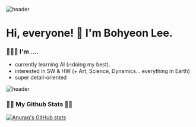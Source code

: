 <!--
**bonniehyeon/bonniehyeon** is a ✨ _special_ ✨ repository because its `README.md` (this file) appears on your GitHub profile.

Here are some ideas to get you started:

- 🔭 I’m currently working on ...
- 🌱 I’m currently learning ...
- 👯 I’m looking to collaborate on ...
- 🤔 I’m looking for help with ...
- 💬 Ask me about ...
- 📫 How to reach me: ...
- 😄 Pronouns: ...
- ⚡ Fun fact: ...
-->
![header](https://capsule-render.vercel.app/api?type=rect&color=FFF2A0&height=50&section=header&text=&fontSize=60)

# Hi, everyone! 👋 I'm Bohyeon Lee.
### 🙆🏻‍♀️ I'm .... 
- currently learning AI (🔥doing my best).
- interested in SW & HW  (+ Art, Science, Dynamics... everything in Earth) 
- super detail-oriented

<!--
### ⚡ What i'm focusing now...
- Compression Model size and architecture searching
- Open Dialogue chat 🤗
-->

![header](https://capsule-render.vercel.app/api?type=rect&color=FFF2A0&height=20&section=footer&text=&fontSize=90)
<h3 align="left">👩‍💻 My Github Stats 👩‍💻</h3>
<div align="left">

[![Anurag's GitHub stats](https://github-readme-stats.vercel.app/api?username=bonniehyeon&hide_title=true&show_icons=true&include_all_commits=true&disable_animations=true&theme=vue)](https://github.com/anuraghazra/github-readme-stats)
</div>


